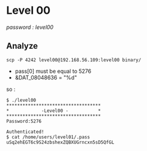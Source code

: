 # Level 00
*password : level00*

## Analyze

```
scp -P 4242 level00@192.168.56.109:level00 binary/
```
- pass[0] must be equal to 5276
- &DAT_08048636 = "%d"

so :
```
$ ./level00 
***********************************
*            -Level00 -           *
***********************************
Password:5276

Authenticated!
$ cat /home/users/level01/.pass
uSq2ehEGT6c9S24zbshexZQBXUGrncxn5sD5QfGL
```
